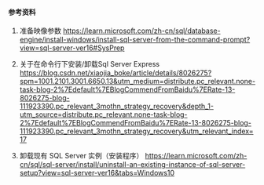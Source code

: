 ﻿#### 参考资料 ####
1. 准备映像参数
    https://learn.microsoft.com/zh-cn/sql/database-engine/install-windows/install-sql-server-from-the-command-prompt?view=sql-server-ver16#SysPrep

2. 关于在命令行下安装/卸载Sql Server Express
    https://blog.csdn.net/xiaojia_boke/article/details/8026275?spm=1001.2101.3001.6650.13&utm_medium=distribute.pc_relevant.none-task-blog-2%7Edefault%7EBlogCommendFromBaidu%7ERate-13-8026275-blog-111923390.pc_relevant_3mothn_strategy_recovery&depth_1-utm_source=distribute.pc_relevant.none-task-blog-2%7Edefault%7EBlogCommendFromBaidu%7ERate-13-8026275-blog-111923390.pc_relevant_3mothn_strategy_recovery&utm_relevant_index=17

3. 卸载现有 SQL Server 实例（安装程序）
    https://learn.microsoft.com/zh-cn/sql/sql-server/install/uninstall-an-existing-instance-of-sql-server-setup?view=sql-server-ver16&tabs=Windows10